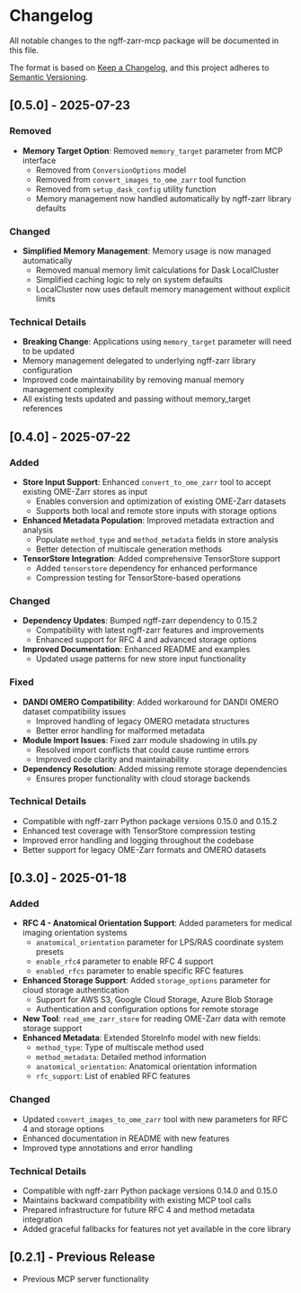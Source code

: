 # Changelog

All notable changes to the ngff-zarr-mcp package will be documented in this
file.

The format is based on [Keep a Changelog](https://keepachangelog.com/en/1.0.0/),
and this project adheres to
[Semantic Versioning](https://semver.org/spec/v2.0.0.html).

## [0.5.0] - 2025-07-23

### Removed

- **Memory Target Option**: Removed `memory_target` parameter from MCP interface
  - Removed from `ConversionOptions` model
  - Removed from `convert_images_to_ome_zarr` tool function
  - Removed from `setup_dask_config` utility function
  - Memory management now handled automatically by ngff-zarr library defaults

### Changed

- **Simplified Memory Management**: Memory usage is now managed automatically
  - Removed manual memory limit calculations for Dask LocalCluster
  - Simplified caching logic to rely on system defaults
  - LocalCluster now uses default memory management without explicit limits

### Technical Details

- **Breaking Change**: Applications using `memory_target` parameter will need to
  be updated
- Memory management delegated to underlying ngff-zarr library configuration
- Improved code maintainability by removing manual memory management complexity
- All existing tests updated and passing without memory_target references

## [0.4.0] - 2025-07-22

### Added

- **Store Input Support**: Enhanced `convert_to_ome_zarr` tool to accept
  existing OME-Zarr stores as input
  - Enables conversion and optimization of existing OME-Zarr datasets
  - Supports both local and remote store inputs with storage options
- **Enhanced Metadata Population**: Improved metadata extraction and analysis
  - Populate `method_type` and `method_metadata` fields in store analysis
  - Better detection of multiscale generation methods
- **TensorStore Integration**: Added comprehensive TensorStore support
  - Added `tensorstore` dependency for enhanced performance
  - Compression testing for TensorStore-based operations

### Changed

- **Dependency Updates**: Bumped ngff-zarr dependency to 0.15.2
  - Compatibility with latest ngff-zarr features and improvements
  - Enhanced support for RFC 4 and advanced storage options
- **Improved Documentation**: Enhanced README and examples
  - Updated usage patterns for new store input functionality

### Fixed

- **DANDI OMERO Compatibility**: Added workaround for DANDI OMERO dataset
  compatibility issues
  - Improved handling of legacy OMERO metadata structures
  - Better error handling for malformed metadata
- **Module Import Issues**: Fixed zarr module shadowing in utils.py
  - Resolved import conflicts that could cause runtime errors
  - Improved code clarity and maintainability
- **Dependency Resolution**: Added missing remote storage dependencies
  - Ensures proper functionality with cloud storage backends

### Technical Details

- Compatible with ngff-zarr Python package versions 0.15.0 and 0.15.2
- Enhanced test coverage with TensorStore compression testing
- Improved error handling and logging throughout the codebase
- Better support for legacy OME-Zarr formats and OMERO datasets

## [0.3.0] - 2025-01-18

### Added

- **RFC 4 - Anatomical Orientation Support**: Added parameters for medical
  imaging orientation systems
  - `anatomical_orientation` parameter for LPS/RAS coordinate system presets
  - `enable_rfc4` parameter to enable RFC 4 support
  - `enabled_rfcs` parameter to enable specific RFC features
- **Enhanced Storage Support**: Added `storage_options` parameter for cloud
  storage authentication
  - Support for AWS S3, Google Cloud Storage, Azure Blob Storage
  - Authentication and configuration options for remote storage
- **New Tool**: `read_ome_zarr_store` for reading OME-Zarr data with remote
  storage support
- **Enhanced Metadata**: Extended StoreInfo model with new fields:
  - `method_type`: Type of multiscale method used
  - `method_metadata`: Detailed method information
  - `anatomical_orientation`: Anatomical orientation information
  - `rfc_support`: List of enabled RFC features

### Changed

- Updated `convert_images_to_ome_zarr` tool with new parameters for RFC 4 and
  storage options
- Enhanced documentation in README with new features
- Improved type annotations and error handling

### Technical Details

- Compatible with ngff-zarr Python package versions 0.14.0 and 0.15.0
- Maintains backward compatibility with existing MCP tool calls
- Prepared infrastructure for future RFC 4 and method metadata integration
- Added graceful fallbacks for features not yet available in the core library

## [0.2.1] - Previous Release

- Previous MCP server functionality
